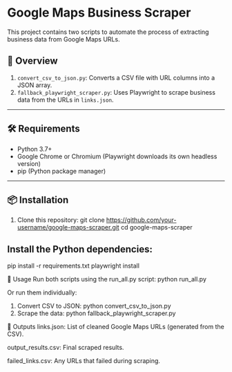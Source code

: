 # Google Maps Business Scraper

This project contains two scripts to automate the process of extracting business data from Google Maps URLs.

## 📂 Overview

1. `convert_csv_to_json.py`: Converts a CSV file with URL columns into a JSON array.
2. `fallback_playwright_scraper.py`: Uses Playwright to scrape business data from the URLs in `links.json`.

---

## 🛠️ Requirements

- Python 3.7+
- Google Chrome or Chromium (Playwright downloads its own headless version)
- pip (Python package manager)

---

## 📦 Installation

1. Clone this repository:
   git clone https://github.com/your-username/google-maps-scraper.git
   cd google-maps-scraper


## Install the Python dependencies:
   pip install -r requirements.txt
   playwright install


🚀 Usage
Run both scripts using the run_all.py script:
python run_all.py


Or run them individually:
1. Convert CSV to JSON:
  python convert_csv_to_json.py
2. Scrape the data:
  python fallback_playwright_scraper.py



📁 Outputs
links.json: List of cleaned Google Maps URLs (generated from the CSV).

output_results.csv: Final scraped results.

failed_links.csv: Any URLs that failed during scraping.


